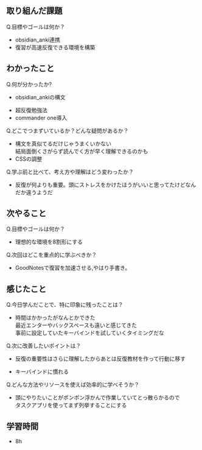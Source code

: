 ## 取り組んだ課題
Q.目標やゴールは何か？  
- obsidian_anki連携
- 復習が高速反復できる環境を構築


## わかったこと
Q.何が分かったか?  
- obsidian_ankiの構文
+ 超反復勉強法
+ commander one導入


Q.どこでつまずいているか？どんな疑問があるか？
+ 構文を真似てるだけじゃうまくいかない  
結局面倒くさがらず読んでく方が早く理解できるのかも
+ CSSの調整

Q.学ぶ前と比べて、考え方や理解はどう変わったか？
- 反復が何よりも重要。頭にストレスをかけたほうがいいと思ってたけどなんだか違うようだ


## 次やること
Q.目標やゴールは何か？  
- 理想的な環境を8割形にする


Q.次回はどこを重点的に学ぶべきか？  
- GoodNotesで復習を加速させる,やはり手書き。


## 感じたこと
Q.今日学んだことで、特に印象に残ったことは？  
- 時間はかかったがなんとかできた  
最近エンターやバックスペースも遠いと感じてきた  
事前に設定していたキーバインドを試していくタイミングだな  




Q.次に改善したいポイントは？  
- 反復の重要性はさらに理解したからあとは反復教材を作って行動に移す
+ キーバインドに慣れる


Q.どんな方法やリソースを使えば効率的に学べそうか？
- 頭にやりたいことがポンポン浮かんで作業していてとっ散らかるので  
タスクアプリを使ってまず列挙することにする


## 学習時間
- 8h
